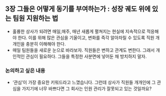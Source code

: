 ## **3장 그들은 어떻게 동기를 부여하는가 : 성장 궤도 위에 있는 팀원 지원하는 법**

- 훌륭한 상사가 되려면 매일,매주, 매년 새롭게 펼쳐지는 현실에 지속적으로 적응해야 한다. 이를 위해 많은 관심을 기울이고, 변화를 즉각 알아차릴 수 있도록 직원 개개인을 충분히 이해해야 한다.
- 매일 팀원들을 새로운 눈으로 바라보자. 직원들은 변하고 관계도 변한다. 그래서 개인적인 관심이 필요하다. 그들을 특정한 사분면에 넣어둔 채 방치하지 말자.

### 논의하고 싶은 내용

- ‘관심’이 가장 중요한 키워드라고 느꼈습니다. 그런데 상사가 직원들 개개인에 그 관심을 가지기에 너무 바쁘다면 그 회사는 인원 관리가 잘못되고 있는 것일까요?
